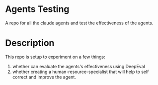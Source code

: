 # Agents Testing
A repo for all the claude agents and test the effectiveness of the agents.

# Description
This repo is setup to experiment on a few things:
1) whether can evaluate the agents's effectiveness using DeepEval
2) whether creating a human-resource-specialist that will help to self correct and improve the agent.

